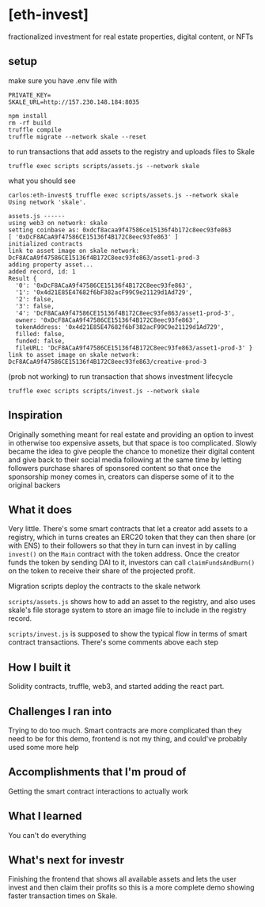 # [eth-invest]

fractionalized investment for real estate properties, digital content, or NFTs

## setup
make sure you have .env file with
```
PRIVATE_KEY=
SKALE_URL=http://157.230.148.184:8035
```

```
npm install
rm -rf build
truffle compile
truffle migrate --network skale --reset
```

to run transactions that add assets to the registry and uploads files to Skale
```
truffle exec scripts scripts/assets.js --network skale
```

what you should see
```
carlos:eth-invest$ truffle exec scripts/assets.js --network skale
Using network 'skale'.

assets.js ------
using web3 on network: skale
setting coinbase as: 0xdcf8acaa9f47586ce15136f4b172c8eec93fe863
[ '0xDcF8ACaA9f47586CE15136f4B172C8eec93fe863' ]
initialized contracts
link to asset image on skale network: DcF8ACaA9f47586CE15136f4B172C8eec93fe863/asset1-prod-3
adding property asset...
added record, id: 1
Result {
  '0': '0xDcF8ACaA9f47586CE15136f4B172C8eec93fe863',
  '1': '0x4d21E85E47682f6bF382acF99C9e21129d1Ad729',
  '2': false,
  '3': false,
  '4': 'DcF8ACaA9f47586CE15136f4B172C8eec93fe863/asset1-prod-3',
  owner: '0xDcF8ACaA9f47586CE15136f4B172C8eec93fe863',
  tokenAddress: '0x4d21E85E47682f6bF382acF99C9e21129d1Ad729',
  filled: false,
  funded: false,
  fileURL: 'DcF8ACaA9f47586CE15136f4B172C8eec93fe863/asset1-prod-3' }
link to asset image on skale network: DcF8ACaA9f47586CE15136f4B172C8eec93fe863/creative-prod-3
```

(prob not working) to run transaction that shows investment lifecycle
```
truffle exec scripts scripts/invest.js --network skale
```

## Inspiration
Originally something meant for real estate and providing an option to invest in otherwise too expensive assets, but that space is too complicated. Slowly became the idea to give people the chance to monetize their digital content and give back to their social media following at the same time by letting followers purchase shares of sponsored content so that once the sponsorship money comes in, creators can disperse some of it to the original backers

## What it does
Very little. There's some smart contracts that let a creator add assets to a registry, which in turns creates an ERC20 token that they can then share (or with ENS) to their followers so that they in turn can invest in by calling `invest()` on the `Main` contract with the token address. Once the creator funds the token by sending DAI to it, investors can call `claimFundsAndBurn()` on the token to receive their share of the projected profit.

Migration scripts deploy the contracts to the skale network

`scripts/assets.js` shows how to add an asset to the registry, and also uses skale's file storage system to store an image file to include in the registry record.

`scripts/invest.js` is supposed to show the typical flow in terms of smart contract transactions. There's some comments above each step

## How I built it
Solidity contracts, truffle, web3, and started adding the react part.

## Challenges I ran into
Trying to do too much. Smart contracts are more complicated than they need to be for this demo, frontend is not my thing, and could've probably used some more help

## Accomplishments that I'm proud of
Getting the smart contract interactions to actually work

## What I learned
You can't do everything

## What's next for investr
Finishing the frontend that shows all available assets and lets the user invest and then claim their profits so this is a more complete demo showing faster transaction times on Skale.
